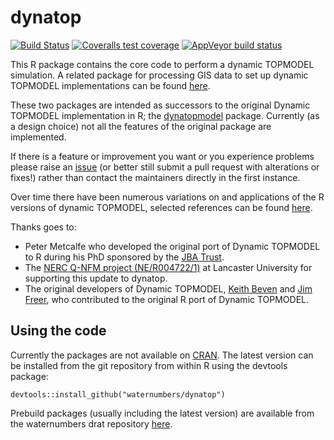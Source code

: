 # dynatop

<!-- badges: start -->
[![Build Status](https://app.travis-ci.com/waternumbers/dynatop.svg?branch=master)](https://app.travis-ci.com/waternumbers/dynatop)
[![Coveralls test coverage](https://coveralls.io/repos/github/waternumbers/dynatop/badge.svg)](https://coveralls.io/r/waternumbers/dynatop?branch=master)
[![AppVeyor build status](https://ci.appveyor.com/api/projects/status/github/waternumbers/dynatop?branch=master&svg=true)](https://ci.appveyor.com/project/waternumbers/dynatop)
<!-- badges: end -->

This R package contains the core code to perform a dynamic TOPMODEL
simulation. A related package for processing GIS data to set up dynamic TOPMODEL
implementations can be found
[here](https://waternumbers.github.io/dynatopGIS).

These two packages are intended as successors to the original Dynamic TOPMODEL implementation in R;
the [dynatopmodel](https://CRAN.R-project.org/package=dynatopmodel) package. Currently
(as a design choice) not all the features of the original package are
implemented. 

If there is a feature or improvement you want or you experience problems
please raise an [issue](https://github.com/waternumbers/dynatop/issues)
(or better still submit a pull request with alterations or fixes!) rather than contact the
maintainers directly in the first instance.

Over time there have been numerous variations on and applications of the R
versions of dynamic TOPMODEL, selected references can be found [here](articles/Selected_References.html).

Thanks goes to:
* Peter Metcalfe who developed the original port of Dynamic TOPMODEL to R
during his PhD sponsored by the [JBA Trust](https://www.jbatrust.org). 
* The [NERC Q-NFM project (NE/R004722/1)](https://www.lancaster.ac.uk/lec/sites/qnfm/) at Lancaster University for supporting this update to dynatop.
* The original developers of Dynamic TOPMODEL, [Keith
Beven](https://www.lancaster.ac.uk/lec/about-us/people/keith-beven) and [Jim
Freer](http://www.bristol.ac.uk/geography/people/jim-e-freer/index.html), who
contributed to the original R port of Dynamic TOPMODEL.

## Using the code

Currently the packages are not available on
[CRAN](https://cran.r-project.org/). The latest version can be installed from
the git repository from within R using the devtools package: 

```
devtools::install_github("waternumbers/dynatop")
```

Prebuild packages (usually including the latest
version) are available from the waternumbers drat repository [here](https://waternumbers.github.io/drat).
